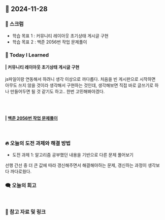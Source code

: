 ## 📆 2024-11-28

### 🔔 스크럼

- 학습 목표 1 : 커뮤니티 레이아웃 초기상태 게시글 구현
- 학습 목표 2 : 백준 2056번 작업 문제풀이
  <br/>


### 🚀 Today I Learned

#### | 커뮤니티 레이아웃 초기상태 게시글 구현

js파일이랑 연동해서 하려니 생각 이상으로 까다롭다.
처음을 빈 게시판으로 시작하면 아무도 쓰지 않을 것이라 생각해서 구현하는 것인데, 생각해보면 직접 바로 글쓰기로 하나 만들어두면 될 것  같기도 하고..
한번 고민해봐야겠다.

<br/>
<br/>


#### | [백준 2056번 작업 문제풀이](https://github.com/availrum/newb/blob/main/work.cpp)

<br/>

### 🔥 오늘의 도전 과제와 해결 방법

- 도전 과제 1: 알고리즘 공부했던 내용을 기반으로 다른 문제 풀어보기
  <br/>

선행 간선 중 더 큰 값에 따라 갱신해주면서 해결해야하는 문제, 갱신하는 과정이 생각보다 까다로웠다.

### 🗨️ 오늘의 회고

<!--
- 오늘의 학습 경험에 대한 자유로운 생각이나 느낀 점을 기록합니다.
- 성공적인 점, 개선해야 할 점, 새롭게 시도하고 싶은 방법 등을 포함할 수 있습니다.-->

  <br/>


### 📰 참고 자료 및 링크
